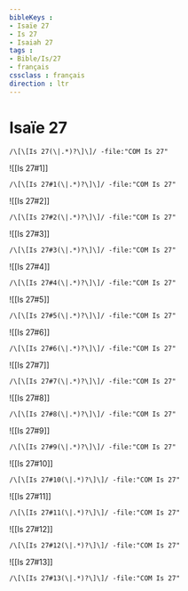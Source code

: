 ```yaml
---
bibleKeys : 
- Isaïe 27
- Is 27
- Isaiah 27
tags : 
- Bible/Is/27
- français
cssclass : français
direction : ltr
---
```


# Isaïe 27

```query
/\[\[Is 27(\|.*)?\]\]/ -file:"COM Is 27"
```



![[Is 27#1]]

```query
/\[\[Is 27#1(\|.*)?\]\]/ -file:"COM Is 27"
```

![[Is 27#2]]

```query
/\[\[Is 27#2(\|.*)?\]\]/ -file:"COM Is 27"
```

![[Is 27#3]]

```query
/\[\[Is 27#3(\|.*)?\]\]/ -file:"COM Is 27"
```

![[Is 27#4]]

```query
/\[\[Is 27#4(\|.*)?\]\]/ -file:"COM Is 27"
```

![[Is 27#5]]

```query
/\[\[Is 27#5(\|.*)?\]\]/ -file:"COM Is 27"
```

![[Is 27#6]]

```query
/\[\[Is 27#6(\|.*)?\]\]/ -file:"COM Is 27"
```

![[Is 27#7]]

```query
/\[\[Is 27#7(\|.*)?\]\]/ -file:"COM Is 27"
```

![[Is 27#8]]

```query
/\[\[Is 27#8(\|.*)?\]\]/ -file:"COM Is 27"
```

![[Is 27#9]]

```query
/\[\[Is 27#9(\|.*)?\]\]/ -file:"COM Is 27"
```

![[Is 27#10]]

```query
/\[\[Is 27#10(\|.*)?\]\]/ -file:"COM Is 27"
```

![[Is 27#11]]

```query
/\[\[Is 27#11(\|.*)?\]\]/ -file:"COM Is 27"
```

![[Is 27#12]]

```query
/\[\[Is 27#12(\|.*)?\]\]/ -file:"COM Is 27"
```

![[Is 27#13]]

```query
/\[\[Is 27#13(\|.*)?\]\]/ -file:"COM Is 27"
```

